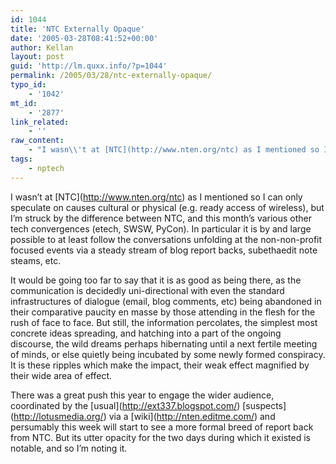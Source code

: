 ```yaml
---
id: 1044
title: 'NTC Externally Opaque'
date: '2005-03-28T08:41:52+00:00'
author: Kellan
layout: post
guid: 'http://lm.quxx.info/?p=1044'
permalink: /2005/03/28/ntc-externally-opaque/
typo_id:
    - '1042'
mt_id:
    - '2877'
link_related:
    - ''
raw_content:
    - "I wasn\\'t at [NTC](http://www.nten.org/ntc) as I mentioned so I can only speculate on causes cultural or physical (e.g. ready access of wireless), but I\\'m struck by the difference between NTC, and this month\\'s various other tech convergences (etech, SWSW, PyCon).  In particular it is by and large possible to at least follow the conversations unfolding at the non-non-profit focused events via a steady stream of blog report backs, subethaedit note steams, etc.\n\nIt would be going too far to say that it is as good as being there, as the communication is decidedly uni-directional with even the standard infrastructures of dialogue (email, blog comments, etc) being abandoned in their comparative paucity en masse by those attending in the flesh for the rush of face to face.  But still, the information percolates, the simplest most concrete ideas spreading, and hatching into a part of the ongoing discourse, the wild dreams perhaps hibernating until a next fertile meeting of minds, or else quietly being incubated by some newly formed conspiracy.  It is these ripples which make the impact, their weak effect magnified by their wide area of effect.\n\nThere was a great push this year to engage the wider audience, coordinated by the [usual](http://ext337.blogspot.com/) [suspects](http://lotusmedia.org/) via a [wiki](http://nten.editme.com/) and persumably this week will start to see a more formal breed of report back from NTC.   But its utter opacity for the two days during which it existed is notable, and so I\\'m noting it."
tags:
    - nptech
---
```


I wasn’t at \[NTC\](http://www.nten.org/ntc) as I mentioned so I can only speculate on causes cultural or physical (e.g. ready access of wireless), but I’m struck by the difference between NTC, and this month’s various other tech convergences (etech, SWSW, PyCon). In particular it is by and large possible to at least follow the conversations unfolding at the non-non-profit focused events via a steady stream of blog report backs, subethaedit note steams, etc.

It would be going too far to say that it is as good as being there, as the communication is decidedly uni-directional with even the standard infrastructures of dialogue (email, blog comments, etc) being abandoned in their comparative paucity en masse by those attending in the flesh for the rush of face to face. But still, the information percolates, the simplest most concrete ideas spreading, and hatching into a part of the ongoing discourse, the wild dreams perhaps hibernating until a next fertile meeting of minds, or else quietly being incubated by some newly formed conspiracy. It is these ripples which make the impact, their weak effect magnified by their wide area of effect.

There was a great push this year to engage the wider audience, coordinated by the \[usual\](http://ext337.blogspot.com/) \[suspects\](http://lotusmedia.org/) via a \[wiki\](http://nten.editme.com/) and persumably this week will start to see a more formal breed of report back from NTC. But its utter opacity for the two days during which it existed is notable, and so I’m noting it.